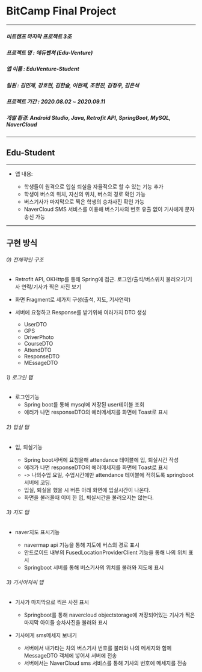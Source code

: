 
# BitCamp Final Project
<hr/>

##### 비트캠프 마지막 프로젝트 3조
##### 프로젝트 명 : 에듀벤쳐 (Edu-Venture)
##### 앱 이름 : EduVenture-Student
##### 팀원 : 김민제, 강호현, 김한슬, 이완재, 조현진, 김정우, 김은석
##### 프로젝트 기간 : 2020.08.02 ~ 2020.09.11
##### 개발 환경: Android Studio, Java, Retrofit API, SpringBoot, MySQL, NaverCloud
<hr/>

## Edu-Student
<hr/>

+ 앱 내용:  

  + 학생들이 원격으로 입실 퇴실을 자율적으로 할 수 있는 기능 추가
  + 학생이 버스의 위치, 자신의 위치, 버스의 경로 확인 가능
  + 버스기사가 마지막으로 찍은 학생의 승차사진 확인 가능
  + NaverCloud SMS 서비스를 이용해 버스기사의 번호 유출 없이 기사에게 문자 송신 가능


<hr/>

## 구현 방식

######  0) 전체적인 구조  

+ Retrofit API, OKHttp를 통해 Spring에 접근. 로그인/출석/버스위치 불러오기/기사 연락/기사가 찍은 사진 보기
+ 화면 Fragment로 세가지 구성(출석, 지도, 기사연락)
+ 서버에 요청하고 Response를 받기위해 여러가지 DTO 생성  

  + UserDTO
  + GPS
  + DriverPhoto
  + CourseDTO
  + AttendDTO
  + ResponseDTO
  + MEssageDTO


######  1) 로그인 탭  

+ 로그인기능
  + Spring boot를 통해 mysql에 저장된 user테이블 조회
  + 에러가 나면 responseDTO의 에러메세지를 화면에 Toast로 표시

######  2) 입실  탭  
  
+ 입, 퇴실기능  

  + Spring boot서버에 요청을해  attendance 테이블에 입, 퇴실시간 작성
  + 에러가 나면 responseDTO의 에러메세지를 화면에 Toast로 표시
  + -> 나의수업 요일, 수업시간에만 attendance 테이블에 적히도록 springboot서버에 코딩.
  + 입실, 퇴실을 했을 시 버튼 아래 화면에 입실시간이 나온다.
  + 화면을 불러올때 이미 한 입, 퇴실시간을 불러오지는 않는다.

######  3) 지도  탭  

+ naver지도 표시기능

  + navermap api 기능을 통해 지도에 버스의 경로 표시
  + 안드로이드 내부의 FusedLocationProviderClient 기능을 통해 나의 위치 표시
  + Springboot 서버를 통해 버스기사의 위치를 불러와 지도에 표시


######  3) 기사아저씨  탭  

+ 기사가 마지막으로 찍은 사진 표시

  +  Springboot를 통해 navercloud objectstorage에 저장되어있는 기사가 찍은 마지막 아이들 승차사진을 불러와  표시

+ 기사에게 sms메세지 보내기

  +  서버에서 내가타는 차의 버스기사 번호를 불러와 나의 메세지와 함께 MessageDTO 객체에 넣어서 서버에 전송
  +  서버에서는 NaverCloud sms 서비스를 통해 기사의 번호에 메세지를 전송

  